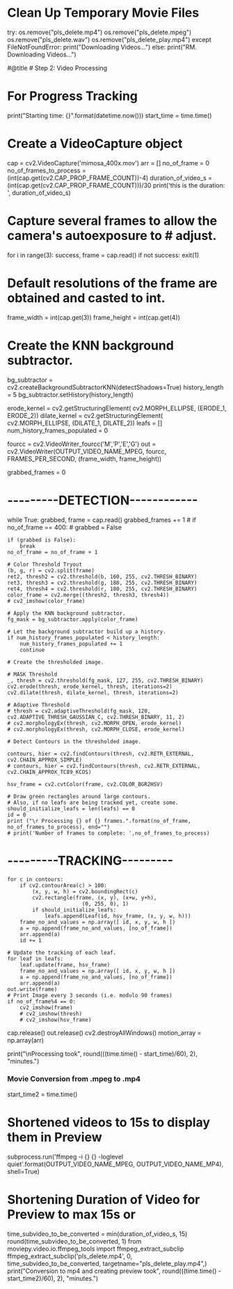 # Clean Up Temporary Movie Files
try:
    os.remove("pls_delete.mp4")
    os.remove("pls_delete.mpeg")
    os.remove("pls_delete.wav")
    os.remove("pls_delete_play.mp4")
except FileNotFoundError:
    print("Downloading Videos...")
else:
    print("RM. Downloading Videos...")


#@title # Step 2: Video Processing

# For Progress Tracking 
print("Starting time: {}".format(datetime.now()))
start_time = time.time()

# Create a VideoCapture object
cap = cv2.VideoCapture('mimosa_400x.mov')
arr = []
no_of_frame = 0
no_of_frames_to_process = (int(cap.get(cv2.CAP_PROP_FRAME_COUNT))-4)
duration_of_video_s = (int(cap.get(cv2.CAP_PROP_FRAME_COUNT)))/30
print('this is the duration: ', duration_of_video_s)

# Capture several frames to allow the camera's autoexposure to # adjust.
for i in range(3):
    success, frame = cap.read() 
if not success:
    exit(1)

# Default resolutions of the frame are obtained and casted to int.
frame_width = int(cap.get(3))
frame_height = int(cap.get(4))

# Create the KNN background subtractor.
bg_subtractor = cv2.createBackgroundSubtractorKNN(detectShadows=True)
history_length = 5
bg_subtractor.setHistory(history_length)

erode_kernel = cv2.getStructuringElement(
    cv2.MORPH_ELLIPSE, (ERODE_1, ERODE_2))
dilate_kernel = cv2.getStructuringElement(
    cv2.MORPH_ELLIPSE, (DILATE_1, DILATE_2))
leafs = []
num_history_frames_populated = 0

fourcc = cv2.VideoWriter_fourcc('M','P','E','G')
out = cv2.VideoWriter(OUTPUT_VIDEO_NAME_MPEG, fourcc, FRAMES_PER_SECOND, (frame_width, frame_height))

grabbed_frames = 0

# ---------DETECTION------------

while True:
    grabbed, frame = cap.read()
    grabbed_frames += 1
    # if no_of_frame == 400:
    #     grabbed = False

    if (grabbed is False):
        break
    no_of_frame = no_of_frame + 1
    
    # Color Threshold Tryout
    (b, g, r) = cv2.split(frame)  
    ret2, thresh2 = cv2.threshold(b, 160, 255, cv2.THRESH_BINARY)
    ret3, thresh3 = cv2.threshold(g, 180, 255, cv2.THRESH_BINARY)
    ret4, thresh4 = cv2.threshold(r, 180, 255, cv2.THRESH_BINARY)
    color_frame = cv2.merge((thresh2, thresh3, thresh4))
    # cv2_imshow(color_frame)

    # Apply the KNN background subtractor.
    fg_mask = bg_subtractor.apply(color_frame)

    # Let the background subtractor build up a history.
    if num_history_frames_populated < history_length:
        num_history_frames_populated += 1
        continue

    # Create the thresholded image.
    
    # MASK Threshold
    _, thresh = cv2.threshold(fg_mask, 127, 255, cv2.THRESH_BINARY)
    cv2.erode(thresh, erode_kernel, thresh, iterations=2)
    cv2.dilate(thresh, dilate_kernel, thresh, iterations=2)

    # Adaptive Threshold
    # thresh = cv2.adaptiveThreshold(fg_mask, 120, cv2.ADAPTIVE_THRESH_GAUSSIAN_C, cv2.THRESH_BINARY, 11, 2)
    # cv2.morphologyEx(thresh, cv2.MORPH_OPEN, erode_kernel) 
    # cv2.morphologyEx(thresh, cv2.MORPH_CLOSE, erode_kernel)
    
    # Detect Contours in the thresholded image.
    
    contours, hier = cv2.findContours(thresh, cv2.RETR_EXTERNAL, cv2.CHAIN_APPROX_SIMPLE)
    # contours, hier = cv2.findContours(thresh, cv2.RETR_EXTERNAL, cv2.CHAIN_APPROX_TC89_KCOS)
    
    hsv_frame = cv2.cvtColor(frame, cv2.COLOR_BGR2HSV)

    # Draw green rectangles around large contours.
    # Also, if no leafs are being tracked yet, create some.
    should_initialize_leafs = len(leafs) == 0
    id = 0
    print ("\r Processing {} of {} frames.".format(no_of_frame, no_of_frames_to_process), end="")
    # print('Number of frames to complete: ',no_of_frames_to_process)
    
# ---------TRACKING---------    

    for c in contours:
        if cv2.contourArea(c) > 100:
            (x, y, w, h) = cv2.boundingRect(c)
            cv2.rectangle(frame, (x, y), (x+w, y+h),
                            (0, 255, 0), 1)
            if should_initialize_leafs:
                leafs.append(Leaf(id, hsv_frame, (x, y, w, h)))
        frame_no_and_values = np.array([ id, x, y, w, h ])
        a = np.append(frame_no_and_values, [no_of_frame])
        arr.append(a)
        id += 1
        
    # Update the tracking of each leaf.
    for leaf in leafs:
        leaf.update(frame, hsv_frame)
        frame_no_and_values = np.array([ id, x, y, w, h ])
        a = np.append(frame_no_and_values, [no_of_frame])
        arr.append(a)
    out.write(frame)
    # Print Image every 3 seconds (i.e. modulo 90 frames)
    if no_of_frame%4 == 0:
        cv2_imshow(frame)
        # cv2_imshow(thresh)
        # cv2_imshow(hsv_frame)
        
cap.release()
out.release()
cv2.destroyAllWindows()
motion_array = np.array(arr)

print("\nProcessing took", round(((time.time() - start_time)/60), 2), "minutes.")

### Movie Conversion from .mpeg to .mp4
start_time2 = time.time()
# Shortened videos to 15s to display them in Preview
subprocess.run('ffmpeg -i {} {} -loglevel quiet'.format(OUTPUT_VIDEO_NAME_MPEG, OUTPUT_VIDEO_NAME_MP4), shell=True)

# Shortening Duration of Video for Preview to max 15s or 
time_subvideo_to_be_converted = min(duration_of_video_s, 15)
round(time_subvideo_to_be_converted, 1) 
from moviepy.video.io.ffmpeg_tools import ffmpeg_extract_subclip
ffmpeg_extract_subclip('pls_delete.mp4', 0, time_subvideo_to_be_converted, targetname="pls_delete_play.mp4",)
print("Conversion to mp4 and creating preview took", round(((time.time() - start_time2)/60), 2), "minutes.")

